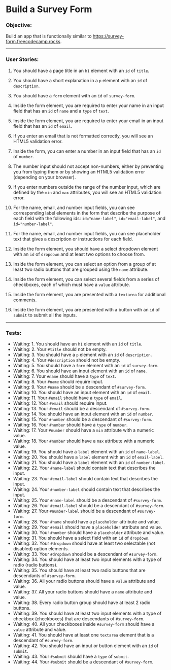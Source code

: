 # Build a Survey Form

### Objective:
Build an app that is functionally similar to https://survey-form.freecodecamp.rocks.

---

### User Stories:

1. You should have a page title in an `h1` element with an `id` of `title`.

2. You should have a short explanation in a `p` element with an `id` of `description`.

3. You should have a `form` element with an `id` of `survey-form`.

4. Inside the form element, you are required to enter your name in an input field that has an `id` of `name` and a `type` of `text`.

5. Inside the form element, you are required to enter your email in an input field that has an `id` of `email`.

6. If you enter an email that is not formatted correctly, you will see an HTML5 validation error.

7. Inside the form, you can enter a number in an input field that has an `id` of `number`.

8. The number input should not accept non-numbers, either by preventing you from typing them or by showing an HTML5 validation error (depending on your browser).

9. If you enter numbers outside the range of the number input, which are defined by the `min` and `max` attributes, you will see an HTML5 validation error.

10. For the name, email, and number input fields, you can see corresponding label elements in the form that describe the purpose of each field with the following ids: `id="name-label"`, `id="email-label"`, and `id="number-label"`.

11. For the name, email, and number input fields, you can see placeholder text that gives a description or instructions for each field.

12. Inside the form element, you should have a select dropdown element with an `id` of `dropdown` and at least two options to choose from.

13. Inside the form element, you can select an option from a group of at least two radio buttons that are grouped using the `name` attribute.

14. Inside the form element, you can select several fields from a series of checkboxes, each of which must have a `value` attribute.

15. Inside the form element, you are presented with a `textarea` for additional comments.

16. Inside the form element, you are presented with a button with an `id` of `submit` to submit all the inputs.

---

### Tests:

- Waiting: 1. You should have an `h1` element with an `id` of `title`.
- Waiting: 2. Your `#title` should not be empty.
- Waiting: 3. You should have a `p` element with an `id` of `description`.
- Waiting: 4. Your `#description` should not be empty.
- Waiting: 5. You should have a `form` element with an `id` of `survey-form`.
- Waiting: 6. You should have an input element with an `id` of `name`.
- Waiting: 7. Your `#name` should have a `type` of `text`.
- Waiting: 8. Your `#name` should require input.
- Waiting: 9. Your `#name` should be a descendant of `#survey-form`.
- Waiting: 10. You should have an input element with an `id` of `email`.
- Waiting: 11. Your `#email` should have a `type` of `email`.
- Waiting: 12. Your `#email` should require input.
- Waiting: 13. Your `#email` should be a descendant of `#survey-form`.
- Waiting: 14. You should have an input element with an `id` of `number`.
- Waiting: 15. Your `#number` should be a descendant of `#survey-form`.
- Waiting: 16. Your `#number` should have a `type` of `number`.
- Waiting: 17. Your `#number` should have a `min` attribute with a numeric value.
- Waiting: 18. Your `#number` should have a `max` attribute with a numeric value.
- Waiting: 19. You should have a `label` element with an `id` of `name-label`.
- Waiting: 20. You should have a `label` element with an `id` of `email-label`.
- Waiting: 21. You should have a `label` element with an `id` of `number-label`.
- Waiting: 22. Your `#name-label` should contain text that describes the input.
- Waiting: 23. Your `#email-label` should contain text that describes the input.
- Waiting: 24. Your `#number-label` should contain text that describes the input.
- Waiting: 25. Your `#name-label` should be a descendant of `#survey-form`.
- Waiting: 26. Your `#email-label` should be a descendant of `#survey-form`.
- Waiting: 27. Your `#number-label` should be a descendant of `#survey-form`.
- Waiting: 28. Your `#name` should have a `placeholder` attribute and value.
- Waiting: 29. Your `#email` should have a `placeholder` attribute and value.
- Waiting: 30. Your `#number` should have a `placeholder` attribute and value.
- Waiting: 31. You should have a select field with an `id` of `dropdown`.
- Waiting: 32. Your `#dropdown` should have at least two selectable (not disabled) option elements.
- Waiting: 33. Your `#dropdown` should be a descendant of `#survey-form`.
- Waiting: 34. You should have at least two input elements with a type of radio (radio buttons).
- Waiting: 35. You should have at least two radio buttons that are descendants of `#survey-form`.
- Waiting: 36. All your radio buttons should have a `value` attribute and value.
- Waiting: 37. All your radio buttons should have a `name` attribute and value.
- Waiting: 38. Every radio button group should have at least 2 radio buttons.
- Waiting: 39. You should have at least two input elements with a type of checkbox (checkboxes) that are descendants of `#survey-form`.
- Waiting: 40. All your checkboxes inside `#survey-form` should have a `value` attribute and value.
- Waiting: 41. You should have at least one `textarea` element that is a descendant of `#survey-form`.
- Waiting: 42. You should have an input or button element with an `id` of `submit`.
- Waiting: 43. Your `#submit` should have a `type` of `submit`.
- Waiting: 44. Your `#submit` should be a descendant of `#survey-form`.
